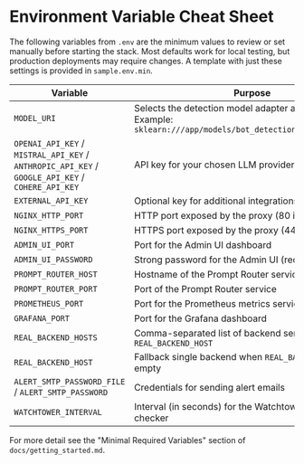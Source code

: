 # Environment Variable Cheat Sheet

The following variables from `.env` are the minimum values to review or set manually before starting the stack. Most defaults work for local testing, but production deployments may require changes. A template with just these settings is provided in `sample.env.min`.

| Variable | Purpose |
| --- | --- |
| `MODEL_URI` | Selects the detection model adapter and model path. Example: `sklearn:///app/models/bot_detection_rf_model.joblib` |
| `OPENAI_API_KEY` / `MISTRAL_API_KEY` / `ANTHROPIC_API_KEY` / `GOOGLE_API_KEY` / `COHERE_API_KEY` | API key for your chosen LLM provider |
| `EXTERNAL_API_KEY` | Optional key for additional integrations |
| `NGINX_HTTP_PORT` | HTTP port exposed by the proxy (80 in production) |
| `NGINX_HTTPS_PORT` | HTTPS port exposed by the proxy (443 in production) |
| `ADMIN_UI_PORT` | Port for the Admin UI dashboard |
| `ADMIN_UI_PASSWORD` | Strong password for the Admin UI (required) |
| `PROMPT_ROUTER_HOST` | Hostname of the Prompt Router service |
| `PROMPT_ROUTER_PORT` | Port of the Prompt Router service |
| `PROMETHEUS_PORT` | Port for the Prometheus metrics service |
| `GRAFANA_PORT` | Port for the Grafana dashboard |
| `REAL_BACKEND_HOSTS` | Comma-separated list of backend servers; overrides `REAL_BACKEND_HOST` |
| `REAL_BACKEND_HOST` | Fallback single backend when `REAL_BACKEND_HOSTS` is empty |
| `ALERT_SMTP_PASSWORD_FILE` / `ALERT_SMTP_PASSWORD` | Credentials for sending alert emails |
| `WATCHTOWER_INTERVAL` | Interval (in seconds) for the Watchtower update checker |

For more detail see the "Minimal Required Variables" section of `docs/getting_started.md`.
